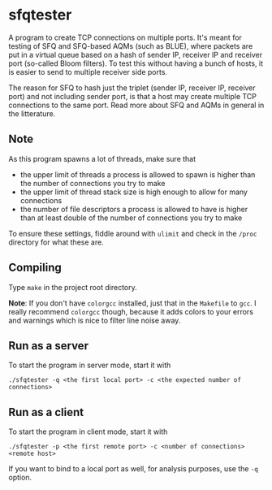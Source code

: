 sfqtester
=========

A program to create TCP connections on multiple ports. It's meant for testing of SFQ and SFQ-based AQMs (such as BLUE), where packets are put in a virtual queue based on a hash of sender IP, receiver IP and receiver port (so-called Bloom filters). To test this without having a bunch of hosts, it is easier to send to multiple receiver side ports.

The reason for SFQ to hash just the triplet (sender IP, receiver IP, receiver port) and not including sender port, is that a host may create multiple TCP connections to the same port. Read more about SFQ and AQMs in general in the litterature.

Note
----

As this program spawns a lot of threads, make sure that
  * the upper limit of threads a process is allowed to spawn is higher than the number of connections you try to make
  * the upper limit of thread stack size is high enough to allow for many connections
  * the number of file descriptors a process is allowed to have is higher than at least double of the number of connections you try to make

To ensure these settings, fiddle around with `ulimit` and check in the `/proc` directory for what these are.
 
Compiling
---------

Type `make` in the project root directory.

**Note**: If you don't have `colorgcc` installed, just that in the `Makefile` to `gcc`. I really recommend `colorgcc` though, because it adds colors to your errors and warnings which is nice to filter line noise away.

Run as a server
---------------

To start the program in server mode, start it with
```
./sfqtester -q <the first local port> -c <the expected number of connections>
```

Run as a client
---------------

To start the program in client mode, start it with
```
./sfqtester -p <the first remote port> -c <number of connections> <remote host>
```

If you want to bind to a local port as well, for analysis purposes, use the `-q` option.
